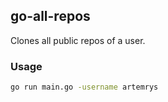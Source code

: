 ## go-all-repos

Clones all public repos of a user.

### Usage

```bash
go run main.go -username artemrys
```